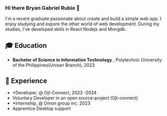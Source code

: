 ### Hi there Bryan Gabriel Rubio 👋
I'm a recent graduate passionate about create and build a simple web app. I enjoy studying and expore the other world of web development. During my studies, I've developed skills in React Nodejs and Mongdb.
## 🎓 Education

- **Bachelor of Science in Information Technology** , Polytechnic University of the Philippines(Unisan Branch), 2023
 ## 💼 Experience
- *Developer, @ Ojt-Connect, 2023 -2024
-  Voluntary Developer in an open source-project (Ojt-connect)
- *Internship, @ Omon group inc. 2023
-  Apprentice Desktop support 

